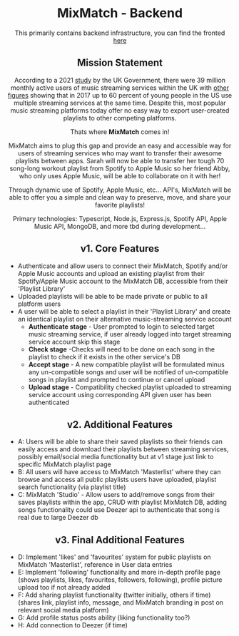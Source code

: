 <h1 align="center">MixMatch - Backend</h1>

<p align="center">This primarily contains backend infrastructure, you can find the fronted <a href="https://github.com/milesbb/MixMatch">here</a></p>

<h2 align="center">Mission Statement</h2>

<p align="center">According to a 2021 <a href="https://www.gov.uk/government/publications/music-and-streaming-market-study-update-paper/executive-summary">study</a> by the UK Government, there were 39 million monthly active users of music streaming services within the UK with <a href="https://techcrunch.com/2017/08/21/younger-consumers-use-two-or-more-apps-for-streaming-music-mobile-messaging-says-nielsen/?guccounter=1&guce_referrer=aHR0cHM6Ly93d3cuZ29vZ2xlLmNvbS8&guce_referrer_sig=AQAAAG3YNpgcPUj6w4i0w-fB695mZUUmL9Fs-lwDSi2kbeyvfrmsIqczLeuScoA7hqn8_23_PwDE3B2BV2bCj85JnO3aIlxgbwWHXXJhuFGmjxTDwZ0zUYVaS7sQc4WbbBV3Xd-YcxuYtOt-IAGp02w9dKRrBfqvaW-PKmBYZCXPMN0Y">other figures</a> showing that in 2017 up to 60 percent of young people in the US use multiple streaming services at the same time. Despite this, most popular music streaming platforms today offer no easy way to export user-created playlists to other competing platforms.</p>

<p align="center">Thats where <strong>MixMatch</strong> comes in!</p>

<p align="center">MixMatch aims to plug this gap and provide an easy and accessible way for users of streaming services who may want to transfer their awesome playlists between apps. Sarah will now be able to transfer her tough 70 song-long workout playlist from Spotify to Apple Music so her friend Abby, who only uses Apple Music, will be able to collaborate on it with her!</p>

<p align="center">Through dynamic use of Spotify, Apple Music, etc... API's, MixMatch will be able to offer you a simple and clean way to preserve, move, and share your favorite playlists!</p>

<p align="center">Primary technologies: Typescript, Node.js, Express.js, Spotify API, Apple Music API, MongoDB, and more tbd during development...</p>

<h2 align="center">v1. Core Features</h2>

<ul>
    <li>Authenticate and allow users to connect their MixMatch, Spotify and/or Apple Music accounts and upload an existing playlist from their Spotify/Apple Music account to the MixMatch DB, accessible from their 'Playlist Library'</li>
    <li>Uploaded playlists will be able to be made private or public to all platform users</li>
    <li>A user will be able to select a playlist in their 'Playlist Library' and create an identical playlist on their alternative music-streaming service account
        <ul>
            <li><strong>Authenticate stage</strong> - User prompted to login to selected target music streaming service, if user already logged into target streaming service account skip this stage</li>
            <li><strong>Check stage</strong> -Checks will need to be done on each song in the playlist to check if it exists in the other service's DB</li>
            <li><strong>Accept stage</strong> - A new compatible playlist will be formulated minus any un-compatible songs and user will be notified of un-compatible songs in playlist and prompted to continue or cancel upload</li>
            <li><strong>Upload stage</strong> - Compatibility checked playlist uploaded to streaming service account using corresponding API given user has been authenticated</li>
        </ul>
    </li>
</ul>

<h2 align="center">v2. Additional Features</h2>

<ul>
    <li>A: Users will be able to share their saved playlists so their friends can easily access and download their playlists between streaming services, possibly email/social media functionality but at v1 stage just link to specific MixMatch playlist page</li>
    <li>B: All users will have access to MixMatch 'Masterlist' where they can browse and access all public playlists users have uploaded, playlist search functionality (via playlist title)</li>
    <li>C: MixMatch 'Studio' - Allow users to add/remove songs from their saves playlists within the app, CRUD with playlist MixMatch DB, adding songs functionality could use Deezer api to authenticate that song is real due to large Deezer db</li>
</ul>

<h2 align="center">v3. Final Additional Features</h2>

<ul>
    <li>D: Implement 'likes' and 'favourites' system for public playlists on MixMatch 'Masterlist', reference in User data entries</li>
    <li>E: Implement 'following' functionality and more in-depth profile page (shows playlists, likes, favourites, followers, following), profile picture upload too if not already added</li>
    <li>F: Add sharing playlist functionality (twitter initially, others if time) (shares link, playlist info, message, and MixMatch branding in post on relevant social media platform)</li>
    <li>G: Add profile status posts ability (liking functionality too?)</li>
    <li>H: Add connection to Deezer (if time)</li>
</ul>
